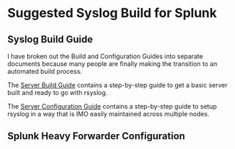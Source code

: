 # Suggested Syslog Build for Splunk

## Syslog Build Guide

I have broken out the Build and Configuration Guides into separate documents because many people are finally making the transition to an automated build process. 

The [Server Build Guide](Syslog/syslog-server-build.MD) contains a step-by-step guide to get a basic server built and ready to go with rsyslog.

The [Server Configuration Guide](Syslog/syslog-server-configure.MD) contains a step-by-step guide to setup rsyslog in a way that is IMO easily maintained across multiple nodes.

## Splunk Heavy Forwarder Configuration